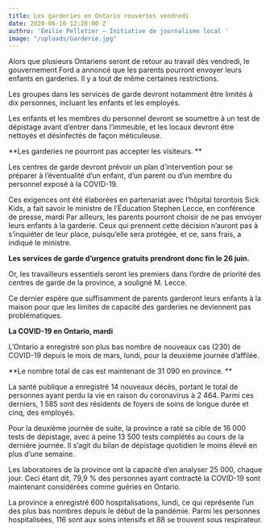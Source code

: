 ```yaml
---
title: Les garderies en Ontario rouvertes vendredi
date: 2020-06-10 12:28:00 Z
authro: 'Émilie Pelletier – Initiative de journalisme local '
image: "/uploads/Garderie.jpg"
---
```


Alors que plusieurs Ontariens seront de retour au travail dès vendredi, le gouvernement Ford a annoncé que les parents pourront envoyer leurs enfants en garderies. Il y a tout de même certaines restrictions. 

Les groupes dans les services de garde devront notamment être limités à dix personnes, incluant les enfants et les employés. 

Les enfants et les membres du personnel devront se soumettre à un test de dépistage avant d’entrer dans l’immeuble, et les locaux devront être nettoyés et désinfectés de façon méticuleuse. 

**Les garderies ne pourront pas accepter les visiteurs. **

Les centres de garde devront prévoir un plan d’intervention pour se préparer à l’éventualité d’un enfant, d’un parent ou d’un membre du personnel exposé à la COVID-19. 

Ces exigences ont été élaborées en partenariat avec l’hôpital torontois Sick Kids, a fait savoir le ministre de l’Éducation Stephen Lecce, en conférence de presse, mardi
Par ailleurs, les parents pourront choisir de ne pas envoyer leurs enfants à la garderie. Ceux qui prennent cette décision n’auront pas à s’inquiéter de leur place, puisqu’elle sera protégée, et ce, sans frais, a indiqué le ministre. 

**Les services de garde d’urgence gratuits prendront donc fin le 26 juin.**

Or, les travailleurs essentiels seront les premiers dans l’ordre de priorité des centres de garde de la province, a souligné M. Lecce. 

Ce dernier espère que suffisamment de parents garderont leurs enfants à la maison pour que les limites de capacité des garderies ne deviennent pas problématiques. 

**La COVID-19 en Ontario, mardi**

L’Ontario a enregistré son plus bas nombre de nouveaux cas (230) de COVID-19 depuis le mois de mars, lundi, pour la deuxième journée d’affilée.  

**Le nombre total de cas est maintenant de 31 090 en province. **

La santé publique a enregistré 14 nouveaux décès, portant le total de personnes ayant perdu la vie en raison du coronavirus à 2 464. Parmi ces derniers, 1 585 sont des résidents de foyers de soins de longue durée et cinq, des employés. 

Pour la deuxième journée de suite, la province a raté sa cible de 16 000 tests de dépistage, avec à peine 13 500 tests complétés au cours de la dernière journée. Il s’agit du bilan de dépistage quotidien le moins élevé en plus d’une semaine. 

Les laboratoires de la province ont la capacité d’en analyser 25 000, chaque jour. 
Ceci étant dit, 79,9 % des personnes ayant contracté la COVID-19 sont maintenant considérées comme guéries en Ontario. 

La province a enregistré 600 hospitalisations, lundi, ce qui représente l’un des plus bas nombres depuis le début de la pandémie. Parmi les personnes hospitalisées, 116 sont aux soins intensifs et 88 se trouvent sous respirateur. 
